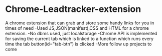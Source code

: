 # Chrome-Leadtracker-extension
A chrome extension that can grab and store some handy links for you in times of need
-Used JS,JSON(manifest),CSS and HTML for a chrome extension.
-No dbms used, just localstorage
-Chrome API is implemented for  saving the current tab which is linked to a function which runs every time the tab button(id="tab-btn") is clicked
-More follow up projects to come
